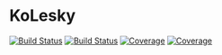 # KoLesky

[![Build Status](https://travis-ci.com/f-t-s/KoLesky.jl.svg?branch=master)](https://travis-ci.com/f-t-s/KoLesky.jl)
[![Build Status](https://ci.appveyor.com/api/projects/status/github/f-t-s/KoLesky.jl?svg=true)](https://ci.appveyor.com/project/f-t-s/KoLesky-jl)
[![Coverage](https://codecov.io/gh/f-t-s/KoLesky.jl/branch/master/graph/badge.svg)](https://codecov.io/gh/f-t-s/KoLesky.jl)
[![Coverage](https://coveralls.io/repos/github/f-t-s/KoLesky.jl/badge.svg?branch=master)](https://coveralls.io/github/f-t-s/KoLesky.jl?branch=master)
